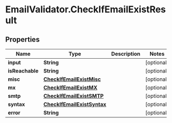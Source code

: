 # EmailValidator.CheckIfEmailExistResult

## Properties

Name | Type | Description | Notes
------------ | ------------- | ------------- | -------------
**input** | **String** |  | [optional] 
**isReachable** | **String** |  | [optional] 
**misc** | [**CheckIfEmailExistMisc**](CheckIfEmailExistMisc.md) |  | [optional] 
**mx** | [**CheckIfEmailExistMX**](CheckIfEmailExistMX.md) |  | [optional] 
**smtp** | [**CheckIfEmailExistSMTP**](CheckIfEmailExistSMTP.md) |  | [optional] 
**syntax** | [**CheckIfEmailExistSyntax**](CheckIfEmailExistSyntax.md) |  | [optional] 
**error** | **String** |  | [optional] 



